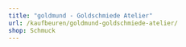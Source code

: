 ```yaml
---
title: "goldmund - Goldschmiede Atelier"
url: /kaufbeuren/goldmund-goldschmiede-atelier/
shop: Schmuck
---
```

